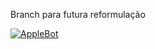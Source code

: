 Branch para futura reformulação

<a href = "https://github.com/applled/AppleInstall"><img src="https://telegra.ph/file/123968f31020a4e4349bb.jpg" alt="AppleBot"> </a>
</p>


<p align="center">
